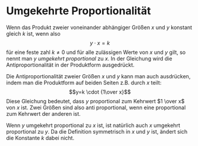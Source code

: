 # Umgekehrte Proportionalität
Wenn das Produkt zweier voneinander abhängiger Größen $x$ und $y$ konstant gleich $k$ ist, wenn also $$y \cdot x = k$$
für eine feste zahl $k \neq 0$ und für alle zulässigen Werte von $x$ und $y$ gilt, so nennt man $y$ _umgekehrt proportional_ zu $x$. In der Gleichung wird die Antiproportionalität in der  Produktform ausgedrückt.

Die Antiproportionalität zweier Größen $x$ und $y$ kann man auch ausdrücken, indem man die Produktform auf beiden Seiten z.B. durch $x$ teilt: $$y=k \cdot {1\over x}$$
Diese Gleichung bedeutet, dass $y$ proportional zum Kehrwert $1 \over x$ von $x$ ist. Zwei Größen sind also anti proportional, wenn eine proportional zum Kehrwert der anderen ist.

Wenn $y$ umgekehrt proportional zu $x$ ist, ist natürlich auch $x$ umgekehrt proportional zu $y$. Da die Definition symmetrisch in $x$ und $y$ ist, ändert sich die Konstante $k$ dabei nicht.
